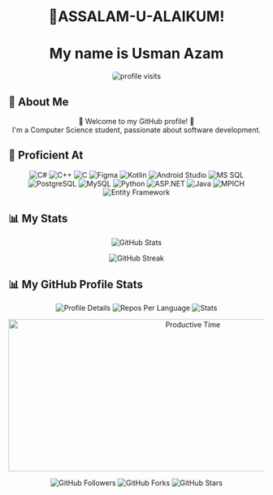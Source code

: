 


<!-- Header -->
<h1 align="center">👋ASSALAM-U-ALAIKUM! </h1>
<h1 align="center">My name is Usman Azam</h1>

<!-- Profile Visit Counter -->
<p align="center">
  <img src="https://komarev.com/ghpvc/?username=UsmanJX" alt="profile visits" style="border-radius: 5px;"/>
</p>

<!-- About Me -->
## 🤵 About Me
<p align="center">
  🌟 Welcome to my GitHub profile! 🌟 <br>
  I'm a Computer Science student, passionate about software development.
</p>

<!-- Proficient At -->

## 🧠 Proficient At
<p align="center">
  <img src="https://img.icons8.com/color/48/000000/c-sharp-logo.png" alt="C#"/>
  <img src="https://img.icons8.com/color/48/000000/c-plus-plus-logo.png" alt="C++"/>
  <img src="https://img.icons8.com/color/48/000000/c-programming.png" alt="C"/>
  <img src="https://img.icons8.com/ios-filled/50/000000/figma.png" alt="Figma"/>
  <img src="https://img.icons8.com/color/48/000000/kotlin.png" alt="Kotlin"/>
  <img src="https://img.icons8.com/color/48/000000/android-os.png" alt="Android Studio"/>
  <img src="https://img.icons8.com/color/48/000000/ms-sql-server.png" alt="MS SQL"/>
  <img src="https://img.icons8.com/color/48/000000/postgreesql.png" alt="PostgreSQL"/>
  <img src="https://img.icons8.com/color/48/000000/mysql.png" alt="MySQL"/>
  <img src="https://img.icons8.com/color/48/000000/python.png" alt="Python"/>
  <img src="https://img.icons8.com/color/48/000000/asp.png" alt="ASP.NET"/>
  <img src="https://img.icons8.com/color/48/000000/java-coffee-cup-logo.png" alt="Java"/>
  <img src="https://img.icons8.com/color/48/000000/microsoft.png" alt="MPICH"/>
  <img src="https://img.icons8.com/color/48/000000/database-restore.png" alt="Entity Framework"/>
</p>


<!-- GitHub Stats -->
## 📊 My Stats
<p align="center">
  <img src="https://github-readme-stats.vercel.app/api?username=UsmanJX&show_icons=true&theme=radical" alt="GitHub Stats"/>
</p>

<!-- Streak Stats -->
<p align="center">
  <img src="https://github-readme-streak-stats.herokuapp.com/?user=UsmanJX&theme=radical" alt="GitHub Streak"/>
</p>

<!-- GitHub Profile Stats -->
## 📊 My GitHub Profile Stats
<p align="center">
  <img src="http://github-profile-summary-cards.vercel.app/api/cards/profile-details?username=UsmanJX&theme=radical" alt="Profile Details"/>
  <img src="http://github-profile-summary-cards.vercel.app/api/cards/repos-per-language?username=UsmanJX&theme=radical" alt="Repos Per Language"/>
  <img src="http://github-profile-summary-cards.vercel.app/api/cards/stats?username=UsmanJX&theme=radical" alt="Stats"/>
</p>

<p align="center">
  <img src="http://github-profile-summary-cards.vercel.app/api/cards/productive-time?username=UsmanJX&theme=radical&utcOffset=5" alt="Productive Time" width="710" height="300">
</p>

<!-- Footer -->
<p align="center">
  <img src="https://img.shields.io/github/followers/UsmanJX?style=social" alt="GitHub Followers"/>
  <img src="https://img.shields.io/github/forks/UsmanJX/UsmanJX?style=social" alt="GitHub Forks"/>
  <img src="https://img.shields.io/github/stars/UsmanJX?style=social" alt="GitHub Stars"/>
</p>
